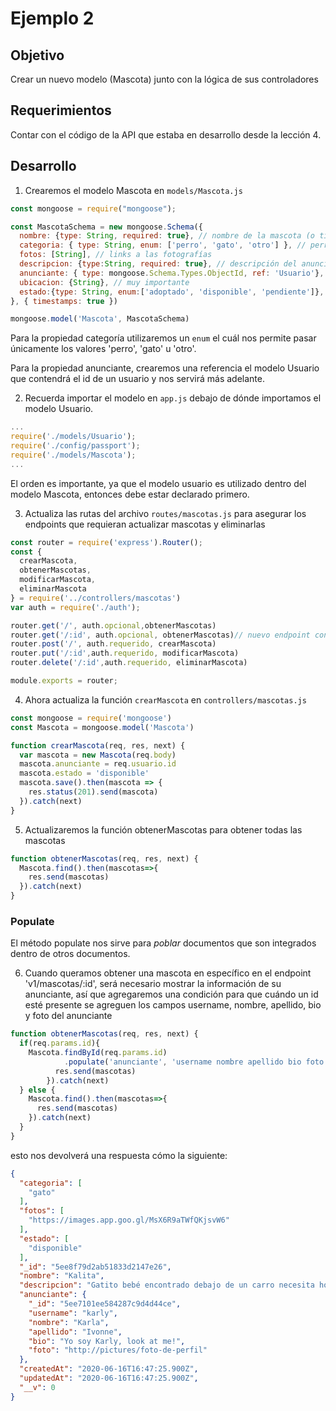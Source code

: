 # Ejemplo 2

## Objetivo

Crear un nuevo modelo (Mascota) junto con la lógica de sus controladores

## Requerimientos

Contar con el código de la API que estaba en desarrollo desde la lección 4.

## Desarrollo

1. Crearemos el modelo Mascota en `models/Mascota.js` 

```jsx
const mongoose = require("mongoose");

const MascotaSchema = new mongoose.Schema({
  nombre: {type: String, required: true}, // nombre de la mascota (o titulo del anuncio)
  categoria: { type: String, enum: ['perro', 'gato', 'otro'] }, // perro | gato | otro
  fotos: [String], // links a las fotografías
  descripcion: {type:String, required: true}, // descripción del anuncio
  anunciante: { type: mongoose.Schema.Types.ObjectId, ref: 'Usuario'}, // contacto con la persona que anuncia al animalito
  ubicacion: {String}, // muy importante
  estado:{type: String, enum:['adoptado', 'disponible', 'pendiente']},
}, { timestamps: true })

mongoose.model('Mascota', MascotaSchema)
```

Para la propiedad categoría utilizaremos un `enum` el cuál nos permite pasar únicamente los valores 'perro', 'gato' u 'otro'.

Para la propiedad anunciante, crearemos una referencia el modelo Usuario que contendrá el id de un usuario y nos servirá más adelante.

2. Recuerda importar el modelo en `app.js` debajo de dónde importamos el modelo Usuario.

```jsx
...
require('./models/Usuario');
require('./config/passport');
require('./models/Mascota');
...
```

El orden es importante, ya que el modelo usuario es utilizado dentro del modelo Mascota, entonces debe estar declarado primero.

3. Actualiza las rutas del archivo `routes/mascotas.js` para asegurar los endpoints que requieran actualizar mascotas y eliminarlas

```jsx
const router = require('express').Router();
const {
  crearMascota,
  obtenerMascotas,
  modificarMascota,
  eliminarMascota
} = require('../controllers/mascotas')
var auth = require('./auth');

router.get('/', auth.opcional,obtenerMascotas)
router.get('/:id', auth.opcional, obtenerMascotas)// nuevo endpoint con todos los detalles de mascota
router.post('/', auth.requerido, crearMascota)
router.put('/:id',auth.requerido, modificarMascota)
router.delete('/:id',auth.requerido, eliminarMascota)

module.exports = router;
```

4. Ahora actualiza la función `crearMascota` en `controllers/mascotas.js`

```jsx
const mongoose = require('mongoose')
const Mascota = mongoose.model('Mascota')

function crearMascota(req, res, next) {
  var mascota = new Mascota(req.body)
  mascota.anunciante = req.usuario.id
  mascota.estado = 'disponible'
  mascota.save().then(mascota => {
    res.status(201).send(mascota)
  }).catch(next)
}

```

5. Actualizaremos la función obtenerMascotas para obtener todas las mascotas

```jsx
function obtenerMascotas(req, res, next) {
  Mascota.find().then(mascotas=>{
    res.send(mascotas)
  }).catch(next)
}
```

### Populate

El método populate nos sirve para *poblar* documentos que son integrados dentro de otros documentos.

6. Cuando queramos obtener una mascota en específico en el endpoint 'v1/mascotas/:id', será necesario mostrar la información de su anunciante, así que agregaremos una condición para que cuándo un id esté presente se agreguen los campos username, nombre, apellido, bio y foto del anunciante

```jsx
function obtenerMascotas(req, res, next) {
  if(req.params.id){
    Mascota.findById(req.params.id)
			.populate('anunciante', 'username nombre apellido bio foto').then(mascotas => {
	      res.send(mascotas)
	    }).catch(next)
  } else {
    Mascota.find().then(mascotas=>{
      res.send(mascotas)
    }).catch(next)
  }
}
```

esto nos devolverá una respuesta cómo la siguiente:

```json
{
  "categoria": [
    "gato"
  ],
  "fotos": [
    "https://images.app.goo.gl/MsX6R9aTWfQKjsvW6"
  ],
  "estado": [
    "disponible"
  ],
  "_id": "5ee8f79d2ab51833d2147e26",
  "nombre": "Kalita",
  "descripcion": "Gatito bebé encontrado debajo de un carro necesita hogar",
  "anunciante": {
    "_id": "5ee7101ee584287c9d4d44ce",
    "username": "karly",
    "nombre": "Karla",
    "apellido": "Ivonne",
    "bio": "Yo soy Karly, look at me!",
    "foto": "http://pictures/foto-de-perfil"
  },
  "createdAt": "2020-06-16T16:47:25.900Z",
  "updatedAt": "2020-06-16T16:47:25.900Z",
  "__v": 0
}
```
